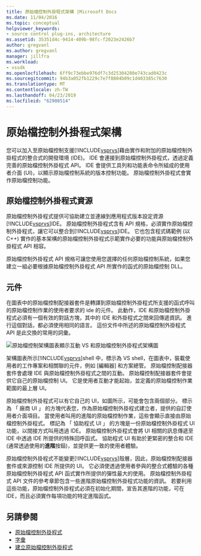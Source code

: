 ```yaml
---
title: 原始檔控制外掛程式架構 |Microsoft Docs
ms.date: 11/04/2016
ms.topic: conceptual
helpviewer_keywords:
- source control plug-ins, architecture
ms.assetid: 35351d4c-9414-409b-98fc-f2023e2426b7
author: gregvanl
ms.author: gregvanl
manager: jillfra
ms.workload:
- vssdk
ms.openlocfilehash: 6ff9c73ebbe976df7c3d25304280e743cad0423c
ms.sourcegitcommit: 94b3a052fb1229c7e7f8804b09c1d403385c7630
ms.translationtype: MT
ms.contentlocale: zh-TW
ms.lasthandoff: 04/23/2019
ms.locfileid: "62908514"
---
```

# <a name="source-control-plug-in-architecture"></a>原始檔控制外掛程式架構
您可以加入至原始檔控制支援[!INCLUDE[vsprvs](../../code-quality/includes/vsprvs_md.md)]藉由實作和附加的原始檔控制外掛程式的整合式的開發環境 (IDE)。 IDE 會連接到原始檔控制外掛程式，透過定義完善的原始檔控制外掛程式 API。 IDE 會提供工具列和功能表命令所組成的使用者介面 (UI)，以顯示原始檔控制系統的版本控制功能。 原始檔控制外掛程式會實作原始檔控制功能。

## <a name="source-control-plug-in-resources"></a>原始檔控制外掛程式資源
 原始檔控制外掛程式提供可協助建立並連線到應用程式版本設定資源[!INCLUDE[vsprvs](../../code-quality/includes/vsprvs_md.md)]IDE。 原始檔控制外掛程式含有 API 規格，必須實作原始檔控制外掛程式，讓它可以整合到[!INCLUDE[vsprvs](../../code-quality/includes/vsprvs_md.md)]IDE。 它也包含程式碼範例 (以C++) 實作的基本架構的原始檔控制外掛程式示範實作必要的功能與原始檔控制外掛程式 API 相容。

 原始檔控制外掛程式 API 規格可讓您使用您選擇的任何原始檔控制系統，如果您建立一組必要根據原始檔控制外掛程式 API 所實作的函式的原始檔控制 DLL。

## <a name="components"></a>元件
 在圖表中的原始檔控制配接器套件是轉譯到原始檔控制外掛程式所支援的函式呼叫的原始檔控制作業的使用者要求的 ide 的元件。 此動作，IDE 和原始檔控制外掛程式必須有一個有效的對話方塊，其中的 IDE 和外掛程式之間來回傳遞資訊。 進行這個對話，都必須使用相同的語言。 這份文件中所述的原始檔控制外掛程式 API 是此交換的常用的詞彙。

 ![原始檔控制架構圖表](../../extensibility/internals/media/vs_sccsdk_plug_in_arch.gif "vs_sccsdk_plug_in_arch")顯示互動 VS 和原始檔控制外掛程式架構圖

 架構圖表所示[!INCLUDE[vsprvs](../../code-quality/includes/vsprvs_md.md)]shell 中，標示為 VS shell，在圖表中，裝載使用者的工作專案和相關聯的元件，例如 [編輯器] 和方案總管。 原始檔控制配接器套件會處理 IDE 與原始檔控制外掛程式之間的互動。 原始檔控制配接器套件會提供它自己的原始檔控制 UI。 它是使用者互動才能起始，並定義的原始檔控制作業範圍的最上層 UI。

 原始檔控制外掛程式可以有它自己的 UI，如圖所示，可能會包含兩個部分。 標示為 「 廠商 UI 」 的方塊代表您，作為原始檔控制外掛程式建立者，提供的自訂使用者介面項目。 當使用者叫用的進階的原始檔控制作業，這些會顯示直接由原始檔控制外掛程式。 標記為 「 協助程式 UI 」 的方塊是一份原始檔控制外掛程式 UI 功能，以間接方式叫用透過 IDE。 原始檔控制外掛程式會將 UI 相關的訊息傳遞至 IDE 中透過 IDE 所提供的特殊回呼函式。 協助程式 UI 有助於更緊密的整合和 IDE (通常透過使用的**進階**按鈕)，並提供更一致的使用者體驗。

 原始檔控制外掛程式不能變更[!INCLUDE[vsprvs](../../code-quality/includes/vsprvs_md.md)]殼層，因此，原始檔控制配接器套件或來源控制 IDE 所提供的 UI。 它必須使透過使用者參與的整合式體驗的各種原始檔控制外掛程式 API 函式實作所提供的彈性最大的使用。 原始檔控制外掛程式 API 文件的參考章節包含一些進階原始檔控制外掛程式功能的資訊。 若要利用這些功能，原始檔控制外掛程式必須在初始化期間，宣告其進階的功能，可在 IDE，而且必須實作每項功能的特定進階函式。

## <a name="see-also"></a>另請參閱
- [原始檔控制外掛程式](../../extensibility/source-control-plug-ins.md)
- [字彙](../../extensibility/source-control-plug-in-glossary.md)
- [建立原始檔控制外掛程式](../../extensibility/internals/creating-a-source-control-plug-in.md)